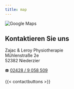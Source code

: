 ```yaml
---
title: map
---
```

![Google Maps](/uploads/map.png)

[](https://www.google.com/maps/dir//M%C3%BChlenstra%C3%9Fe+2e,+52382+Niederzier/@50.8764809,6.3880222,12z/data=!4m8!4m7!1m0!1m5!1m1!1s0x47bf432875f7f7bf:0x9eb666fc3e9c51ca!2m2!1d6.470594!2d50.87651?entry=ttu&g_ep=EgoyMDI0MTIxMS4wIKXMDSoASAFQAw%3D%3D)

## Kontaktieren Sie uns

Zajac & Leroy Physiotherapie\
Mühlenstraße 2e\
52382 Niederzier

☎️  [02428 / 9 058 509](tel:+4924289058509)

{{< contactbuttons >}}
